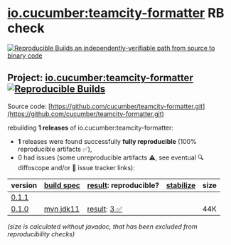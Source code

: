 [io.cucumber:teamcity-formatter](https://central.sonatype.com/artifact/io.cucumber/teamcity-formatter/versions) RB check
=======

[![Reproducible Builds](https://reproducible-builds.org/images/logos/rb.svg) an independently-verifiable path from source to binary code](https://reproducible-builds.org/)

## Project: [io.cucumber:teamcity-formatter](https://central.sonatype.com/artifact/io.cucumber/teamcity-formatter/versions) [![Reproducible Builds](https://img.shields.io/endpoint?url=https://raw.githubusercontent.com/jvm-repo-rebuild/reproducible-central/master/content/io/cucumber/teamcity-formatter/badge.json)](https://github.com/jvm-repo-rebuild/reproducible-central/blob/master/content/io/cucumber/teamcity-formatter/README.md)

Source code: [https://github.com/cucumber/teamcity-formatter.git](https://github.com/cucumber/teamcity-formatter.git)

rebuilding **1 releases** of io.cucumber:teamcity-formatter:
- **1** releases were found successfully **fully reproducible** (100% reproducible artifacts :white_check_mark:),
- 0 had issues (some unreproducible artifacts :warning:, see eventual :mag: diffoscope and/or :memo: issue tracker links):

| version | [build spec](/BUILDSPEC.md) | [result](https://reproducible-builds.org/docs/jvm/): reproducible? | [stabilize](https://github.com/google/oss-rebuild/blob/main/cmd/stabilize/README.md) | size |
| -- | --------- | ------ | ------ | -- |
| [0.1.1](https://central.sonatype.com/artifact/io.cucumber/teamcity-formatter/0.1.1/pom) | | | |
| [0.1.0](https://central.sonatype.com/artifact/io.cucumber/teamcity-formatter/0.1.0/pom) | [mvn jdk11](teamcity-formatter-0.1.0.buildspec) | [result](teamcity-formatter-0.1.0.buildinfo): [3 :white_check_mark: ](teamcity-formatter-0.1.0.buildcompare) | | 44K |

<i>(size is calculated without javadoc, that has been excluded from reproducibility checks)</i>
